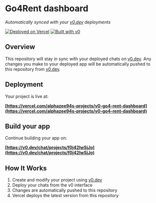 # Go4Rent dashboard

*Automatically synced with your [v0.dev](https://v0.dev) deployments*

[![Deployed on Vercel](https://img.shields.io/badge/Deployed%20on-Vercel-black?style=for-the-badge&logo=vercel)](https://vercel.com/alphazee94s-projects/v0-go4-rent-dashboard)
[![Built with v0](https://img.shields.io/badge/Built%20with-v0.dev-black?style=for-the-badge)](https://v0.dev/chat/projects/f0j42lwSjJo)

## Overview

This repository will stay in sync with your deployed chats on [v0.dev](https://v0.dev).
Any changes you make to your deployed app will be automatically pushed to this repository from [v0.dev](https://v0.dev).

## Deployment

Your project is live at:

**[https://vercel.com/alphazee94s-projects/v0-go4-rent-dashboard](https://vercel.com/alphazee94s-projects/v0-go4-rent-dashboard)**

## Build your app

Continue building your app on:

**[https://v0.dev/chat/projects/f0j42lwSjJo](https://v0.dev/chat/projects/f0j42lwSjJo)**

## How It Works

1. Create and modify your project using [v0.dev](https://v0.dev)
2. Deploy your chats from the v0 interface
3. Changes are automatically pushed to this repository
4. Vercel deploys the latest version from this repository